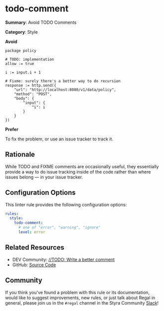 # todo-comment

**Summary**: Avoid TODO Comments

**Category**: Style

**Avoid**
```rego
package policy

# TODO: implementation
allow := true

i := input.i + 1

# Fixme: surely there's a better way to do recursion
response := http.send({
    "url": "http://localhost:8080/v1/data/policy",
    "method": "POST",
    "body": {
        "input": {
            "i": i
        }
    }
})
```

**Prefer**

To fix the problem, or use an issue tracker to track it.

## Rationale

While TODO and FIXME comments are occasionally useful, they essentially provide a way to do issue tracking inside of
the code rather than where issues belong — in your issue tracker.

## Configuration Options

This linter rule provides the following configuration options:

```yaml
rules:
  style:
    todo-comment:
      # one of "error", "warning", "ignore"
      level: error
```

## Related Resources

- DEV Community: [//TODO: Write a better comment](https://dev.to/adammc331/todo-write-a-better-comment-4c8c)
- GitHub: [Source Code](https://github.com/open-policy-agent/regal/blob/main/bundle/regal/rules/style/todo-comment/todo_comment.rego)

## Community

If you think you've found a problem with this rule or its documentation, would like to suggest improvements, new rules,
or just talk about Regal in general, please join us in the `#regal` channel in the Styra Community
[Slack](https://inviter.co/styra)!
